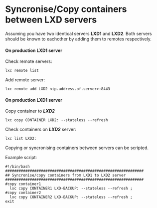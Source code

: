 # Syncronise/Copy containers between LXD servers

Assuming you have two identical servers **LXD1** and **LXD2**. Both servers should be known to eachother by adding them to remotes respectively.

#### On production **LXD1** server

Check remote servers:

```
lxc remote list
```

Add remote server:

```
lxc remote add LXD2 <ip.address.of.server>:8443
```

#### On production **LXD1** server

Copy container to ***LXD2***

```
lxc copy CONTAINER LXD2: --stateless --refresh
```

Check containers on ***LXD2*** server:

```
lxc list LXD2:
```

Copying or syncronising containers between servers can be scripted.

Example script:

```
#!/bin/bash
##############################################################
## Syncronise/copy containers from LXD1 to LXD2 server
##############################################################
#copy container1
  lxc copy CONTAINER1 LXD-BACKUP: --stateless --refresh ;
#copy container2
  lxc copy CONTAINER2 LXD-BACKUP: --stateless --refresh ;
exit
```
